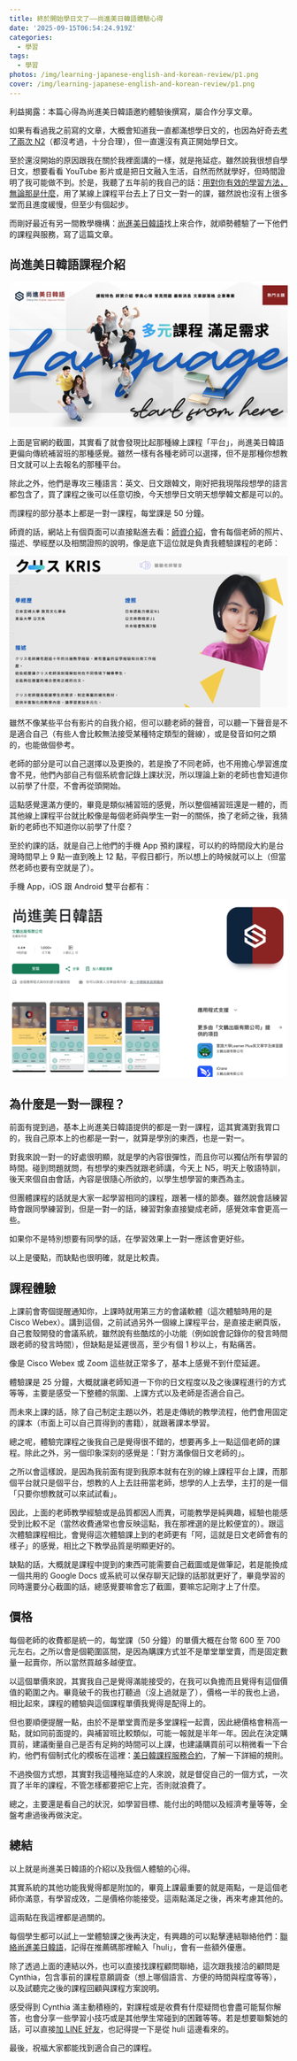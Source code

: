 ```yaml
---
title: 終於開始學日文了——尚進美日韓語體驗心得
date: '2025-09-15T06:54:24.919Z'
categories:
  - 學習
tags:
  - 學習
photos: /img/learning-japanese-english-and-korean-review/p1.png
cover: /img/learning-japanese-english-and-korean-review/p1.png
---
```


利益揭露：本篇心得為尚進美日韓語邀約體驗後撰寫，屬合作分享文章。

如果有看過我之前寫的文章，大概會知道我一直都滿想學日文的，也因為好奇去[考了兩次 N2](https://life.huli.tw/2024/08/29/jlpt-n2-failed/)（都沒考過，十分合理），但一直還沒有真正開始學日文。

至於還沒開始的原因跟我在關於我裡面講的一樣，就是拖延症。雖然說我很想自學日文，想要看看 YouTube 影片或是把日文融入生活，自然而然就學好，但時間證明了我可能做不到。於是，我聽了五年前的我自己的話：[用對你有效的學習方法，無論那是什麼](https://life.huli.tw/2020/02/10/learning-c6656ef14cd4/)，用了某線上課程平台去上了日文一對一的課，雖然說也沒有上很多堂而且進度緩慢，但至少有個起步。

而剛好最近有另一間教學機構：[尚進美日韓語](https://scedu.com.tw/contact.php?utm_source=blog&utm_medium=huli)找上來合作，就順勢體驗了一下他們的課程與服務，寫了這篇文章。

## 尚進美日韓語課程介紹

![官網截圖](/img/learning-japanese-english-and-korean-review/p1.png)

上面是官網的截圖，其實看了就會發現比起那種線上課程「平台」，尚進美日韓語更偏向傳統補習班的那種感覺。雖然一樣有各種老師可以選擇，但不是那種你想教日文就可以上去報名的那種平台。

除此之外，他們是專攻三種語言：英文、日文跟韓文，剛好把我現階段想學的語言都包含了，買了課程之後可以任意切換，今天想學日文明天想學韓文都是可以的。

而課程的部分基本上都是一對一課程，每堂課是 50 分鐘。

師資的話，網站上有個頁面可以直接點進去看：[師資介紹](https://scedu.com.tw/teacher-detail.php?id=242)，會有每個老師的照片、描述、學經歷以及相關證照的說明，像是底下這位就是負責我體驗課程的老師：

![老師介紹](/img/learning-japanese-english-and-korean-review/p2.png)

雖然不像某些平台有影片的自我介紹，但可以聽老師的聲音，可以聽一下聲音是不是適合自己（有些人會比較無法接受某種特定類型的聲線），或是發音如何之類的，也能做個參考。

老師的部分是可以自己選擇以及更換的，若是換了不同老師，也不用擔心學習進度會不見，他們內部自己有個系統會記錄上課狀況，所以理論上新的老師也會知道你以前學了什麼，不會再從頭開始。

這點感覺還滿方便的，畢竟是類似補習班的感覺，所以整個補習班還是一體的，而其他線上課程平台就比較像是每個老師與學生一對一的關係，換了老師之後，我猜新的老師也不知道你以前學了什麼？

至於約課的話，就是自己上他們的手機 App 預約課程，可以約的時間段大約是台灣時間早上 9 點一直到晚上 12 點，平假日都行，所以想上的時候就可以上（但當然老師也要有空就是了）。

手機 App，iOS 跟 Android 雙平台都有：

![App 截圖](/img/learning-japanese-english-and-korean-review/p3.png)


## 為什麼是一對一課程？

前面有提到過，基本上尚進美日韓語提供的都是一對一課程，這其實滿對我胃口的，我自己原本上的也都是一對一，就算是學別的東西，也是一對一。

對我來說一對一的好處很明顯，就是學的內容很彈性，而且你可以獨佔所有學習的時間。碰到問題就問，有想學的東西就跟老師講，今天上 N5，明天上敬語特訓，後天來個自由會話，內容是很隨心所欲的，以學生想學習的東西為主。

但團體課程的話就是大家一起學習相同的課程，跟著一樣的節奏。雖然說會話練習時會跟同學練習到，但是一對一的話，練習對象直接變成老師，感覺效率會更高一些。

如果你不是特別想要有同學的話，在學習效果上一對一應該會更好些。

以上是優點，而缺點也很明確，就是比較貴。

## 課程體驗

上課前會寄個提醒通知你，上課時就用第三方的會議軟體（這次體驗時用的是 Cisco Webex）。講到這個，之前試過另外一個線上課程平台，是直接走網頁版，自己套殼開發的會議系統，雖然說有些酷炫的小功能（例如說會記錄你的發言時間跟老師的發言時間），但缺點是延遲很高，至少有個 1 秒以上，有點痛苦。

像是 Cisco Webex 或 Zoom 這些就正常多了，基本上感覺不到什麼延遲。

體驗課是 25 分鐘，大概就讓老師知道一下你的日文程度以及之後課程進行的方式等等，主要是感受一下整體的氛圍、上課方式以及老師是否適合自己。

而未來上課的話，除了自己制定主題以外，若是走傳統的教學流程，他們會用固定的課本（市面上可以自己買得到的書籍），就跟著課本學習。

總之呢，體驗完課程之後我自己是覺得很不錯的，想要再多上一點這個老師的課程。除此之外，另一個印象深刻的感覺是：「對方滿像個日文老師的」。

之所以會這樣說，是因為我前面有提到我原本就有在別的線上課程平台上課，而那個平台就只是個平台，想教的人上去註冊當老師，想學的人上去學，主打的是一個「只要你想教就可以來試試看」。

因此，上面的老師教學經驗或是品質都因人而異，可能教學是純興趣，經驗也能感受到比較不足（當然收費通常也會反映這點，我在那裡選的是比較便宜的）。跟這次體驗課程相比，會覺得這次體驗課上到的老師更有「阿，這就是日文老師會有的樣子」的感覺，相比之下教學品質是明顯更好的。

缺點的話，大概就是課程中提到的東西可能需要自己截圖或是做筆記，若是能換成一個共用的 Google Docs 或系統可以保存聊天記錄的話那就更好了，畢竟學習的同時還要分心截圖的話，總感覺要嘛會忘了截圖，要嘛忘記剛才上了什麼。

## 價格

每個老師的收費都是統一的，每堂課（50 分鐘）的單價大概在台幣 600 至 700 元左右。之所以會是個範圍區間，是因為購課方式並不是單堂單堂賣，而是固定數量一起賣你，所以當然買越多越便宜。

以這個單價來說，其實我自己是覺得滿能接受的，在我可以負擔而且覺得有這個價值的範圍之內。畢竟破千的我也打聽過（沒上過就是了），價格一半的我也上過，相比起來，課程的體驗與這個課程單價我覺得是配得上的。

但也要順便提醒一點，由於不是單堂賣而是多堂課程一起賣，因此總價格會稍高一點，就如同前面提的，與補習班比較類似，可能一報就是半年一年。因此在決定購買前，建議衡量自己是否有足夠的時間可以上課，也建議購買前可以稍微看一下合約，他們有個制式化的模板在這裡：[美日韓課程服務合約](https://scedu.com.tw/contract.php)，了解一下詳細的規則。

不過換個方式想，其實對我這種拖延症的人來說，就是督促自己的一個方式，一次買了半年的課程，不管怎樣都要把它上完，否則就浪費了。

總之，主要還是看自己的狀況，如學習目標、能付出的時間以及經濟考量等等，全盤考慮過後再做決定。

## 總結

以上就是尚進美日韓語的介紹以及我個人體驗的心得。

其實系統的其他功能我覺得都是附加的，畢竟上課最重要的就是兩點，一是這個老師你滿意，有學習成效，二是價格你能接受。這兩點滿足之後，再來考慮其他的。

這兩點在我這裡都是過關的。

每個學生都可以試上一堂體驗課之後再決定，有興趣的可以點擊連結聯絡他們：[聯絡尚進美日韓語](https://scedu.com.tw/contact.php?utm_source=blog&utm_medium=huli)，記得在推薦碼那裡輸入「huli」，會有一些額外優惠。

除了透過上面的連結以外，也可以直接找課程顧問聯絡，這次跟我接洽的顧問是 Cynthia，包含事前的課程意願調查（想上哪個語言、方便的時間與程度等等），以及試聽完之後的課程回顧與課程方案說明。

感受得到 Cynthia 滿主動積極的，對課程或是收費有什麼疑問也會盡可能幫你解答，也會分享一些學習小技巧或是其他學生常碰到的困難等等。若是想要聯繫她的話，可以直接[加 LINE 好友](https://line.me/ti/p/nkV9JR7cHP)，也記得提一下是從 huli 這邊看來的。

最後，祝福大家都能找到適合自己的課程。

